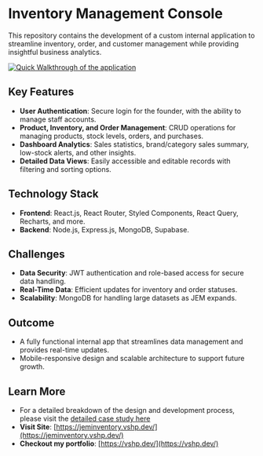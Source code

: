# Inventory Management Console

This repository contains the development of  a custom internal application to streamline inventory, order, and customer management while providing insightful business analytics.

[![Quick Walkthrough of the application](https://img.youtube.com/vi/8yYqYLcsvio/0.jpg)](https://www.youtube.com/watch?v=8yYqYLcsvio)

## Key Features

- **User Authentication**: Secure login for the founder, with the ability to manage staff accounts.
- **Product, Inventory, and Order Management**: CRUD operations for managing products, stock levels, orders, and purchases.
- **Dashboard Analytics**: Sales statistics, brand/category sales summary, low-stock alerts, and other insights.
- **Detailed Data Views**: Easily accessible and editable records with filtering and sorting options.

## Technology Stack

- **Frontend**: React.js, React Router, Styled Components, React Query, Recharts, and more.
- **Backend**: Node.js, Express.js, MongoDB, Supabase.

## Challenges

- **Data Security**: JWT authentication and role-based access for secure data handling.
- **Real-Time Data**: Efficient updates for inventory and order statuses.
- **Scalability**: MongoDB for handling large datasets as JEM expands.

## Outcome

- A fully functional internal app that streamlines data management and provides real-time updates.
- Mobile-responsive design and scalable architecture to support future growth.

## Learn More

- For a detailed breakdown of the design and development process, please visit the [detailed case study here](https://vshp.dev/inventory-management-console/)
- **Visit Site**: [https://jeminventory.vshp.dev/](https://jeminventory.vshp.dev/)
- **Checkout my portfolio**: [https://vshp.dev/](https://vshp.dev/)

